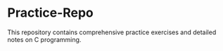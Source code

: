 # Practice-Repo
This repository contains comprehensive practice exercises and detailed notes on C programming. 
